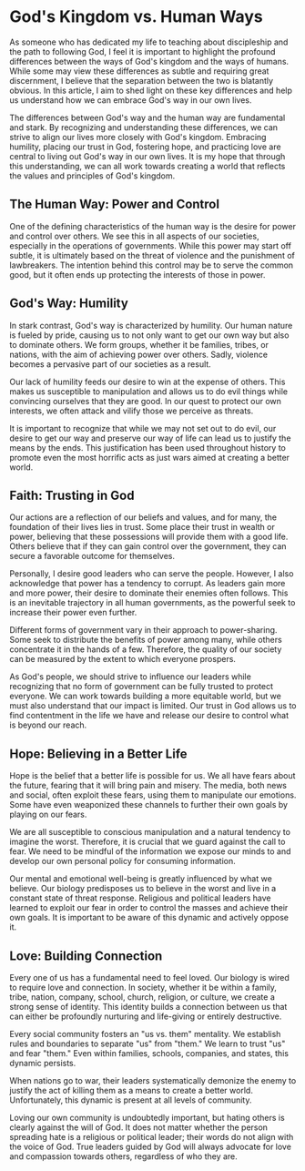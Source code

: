 # God's Kingdom vs. Human Ways

As someone who has dedicated my life to teaching about discipleship and the path to following God, I
feel it is important to highlight the profound differences between the ways of God's kingdom and
the ways of humans. While some may view these differences as subtle and requiring great
discernment, I believe that the separation between the two is blatantly obvious. In this article, I
aim to shed light on these key differences and help us understand how we can embrace God's way in
our own lives.


The differences between God's way and the human way are fundamental and stark. By recognizing and
understanding these differences, we can strive to align our lives more closely with God's kingdom.
Embracing humility, placing our trust in God, fostering hope, and practicing love are central to
living out God's way in our own lives. It is my hope that through this understanding, we can all
work towards creating a world that reflects the values and principles of God's kingdom.


## The Human Way: Power and Control

One of the defining characteristics of the human way is the desire for power and control over
others. We see this in all aspects of our societies, especially in the operations of governments.
While this power may start off subtle, it is ultimately based on the threat of violence and the
punishment of lawbreakers. The intention behind this control may be to serve the common good, but
it often ends up protecting the interests of those in power.

## God's Way: Humility

In stark contrast, God's way is characterized by humility. Our human nature is fueled by pride,
causing us to not only want to get our own way but also to dominate others. We form groups, whether
it be families, tribes, or nations, with the aim of achieving power over others. Sadly, violence
becomes a pervasive part of our societies as a result.

Our lack of humility feeds our desire to win at the expense of others. This makes us susceptible to
manipulation and allows us to do evil things while convincing ourselves that they are good. In our
quest to protect our own interests, we often attack and vilify those we perceive as threats.

It is important to recognize that while we may not set out to do evil, our desire to get our way and
preserve our way of life can lead us to justify the means by the ends. This justification has been
used throughout history to promote even the most horrific acts as just wars aimed at creating a
better world.

## Faith: Trusting in God

Our actions are a reflection of our beliefs and values, and for many, the foundation of their lives
lies in trust. Some place their trust in wealth or power, believing that these possessions will
provide them with a good life. Others believe that if they can gain control over the government,
they can secure a favorable outcome for themselves.

Personally, I desire good leaders who can serve the people. However, I also acknowledge that power
has a tendency to corrupt. As leaders gain more and more power, their desire to dominate their
enemies often follows. This is an inevitable trajectory in all human governments, as the powerful
seek to increase their power even further.

Different forms of government vary in their approach to power-sharing. Some seek to distribute the
benefits of power among many, while others concentrate it in the hands of a few. Therefore, the
quality of our society can be measured by the extent to which everyone prospers.

As God's people, we should strive to influence our leaders while recognizing that no form of
government can be fully trusted to protect everyone. We can work towards building a more equitable
world, but we must also understand that our impact is limited. Our trust in God allows us to find
contentment in the life we have and release our desire to control what is beyond our reach.

## Hope: Believing in a Better Life

Hope is the belief that a better life is possible for us. We all have fears about the future,
fearing that it will bring pain and misery. The media, both news and social, often exploit these
fears, using them to manipulate our emotions. Some have even weaponized these channels to further
their own goals by playing on our fears.

We are all susceptible to conscious manipulation and a natural tendency to imagine the worst.
Therefore, it is crucial that we guard against the call to fear. We need to be mindful of the
information we expose our minds to and develop our own personal policy for consuming information.

Our mental and emotional well-being is greatly influenced by what we believe. Our biology
predisposes us to believe in the worst and live in a constant state of threat response. Religious
and political leaders have learned to exploit our fear in order to control the masses and achieve
their own goals. It is important to be aware of this dynamic and actively oppose it.

## Love: Building Connection

Every one of us has a fundamental need to feel loved. Our biology is wired to require love and
connection. In society, whether it be within a family, tribe, nation, company, school, church,
religion, or culture, we create a strong sense of identity. This identity builds a connection
between us that can either be profoundly nurturing and life-giving or entirely destructive.

Every social community fosters an "us vs. them" mentality. We establish rules and boundaries to
separate "us" from "them." We learn to trust "us" and fear "them." Even within families, schools,
companies, and states, this dynamic persists.

When nations go to war, their leaders systematically demonize the enemy to justify the act of
killing them as a means to create a better world. Unfortunately, this dynamic is present at all
levels of community.

Loving our own community is undoubtedly important, but hating others is clearly against the will of
God. It does not matter whether the person spreading hate is a religious or political leader; their
words do not align with the voice of God. True leaders guided by God will always advocate for love
and compassion towards others, regardless of who they are.
